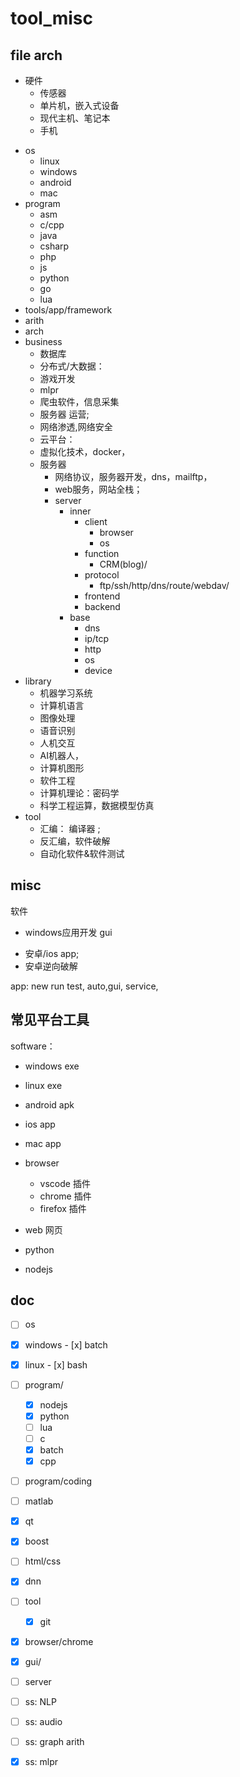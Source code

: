 # tool_misc

## file arch


- 硬件
  * 传感器
  * 单片机，嵌入式设备
  * 现代主机、笔记本
  * 手机
* os
    * linux
    * windows
    * android
    * mac
* program
    * asm
    * c/cpp
    * java
    * csharp
    * php
    * js
    * python
    * go
    * lua
* tools/app/framework
* arith
* arch
* business
  * 数据库
  * 分布式/大数据：
  * 游戏开发
  * mlpr
  * 爬虫软件，信息采集
  - 服务器 运营;
  - 网络渗透,网络安全
  - 云平台：
  - 虚拟化技术，docker，
  - 服务器
    - 网络协议，服务器开发，dns，mailftp，
    - web服务，网站全栈；
    * server
      * inner
        * client
          * browser
          * os
        * function
          * CRM(blog)/
        * protocol
          * ftp/ssh/http/dns/route/webdav/
        * frontend
        * backend
      * base
        * dns
        * ip/tcp
        * http
        * os
        * device
* library
  * 机器学习系统
  * 计算机语言
  * 图像处理
  * 语音识别
  * 人机交互
  * AI机器人，
  * 计算机图形
  * 软件工程
  * 计算机理论：密码学
  * 科学工程运算，数据模型仿真
* tool
  - 汇编： 编译器 ; 
  - 反汇编，软件破解
  - 自动化软件&软件测试


## misc
软件

* windows应用开发 gui
- 安卓/ios app; 
- 安卓逆向破解


app: new  run test, auto,gui, service,

## 常见平台工具
software：
* windows exe
* linux exe
* android apk
* ios app
* mac app

* browser
    * vscode 插件
    * chrome 插件
    * firefox 插件
* web 网页
* python
* nodejs

## doc

- [ ] os
- [x] windows
      - [x] batch
- [x] linux
      - [x] bash
- [ ] program/
  - [x] nodejs
  - [x] python
  - [ ] lua
  - [ ] c
  - [x] batch
  - [x] cpp
- [ ] program/coding
- [ ] matlab
- [x] qt
- [x] boost
- [ ] html/css

- [x] dnn
- [ ] tool
  - [x] git
- [x] browser/chrome
- [x] gui/
- [ ] server


- [ ] ss: NLP
- [ ] ss: audio
- [ ] ss: graph arith
- [x] ss: mlpr





